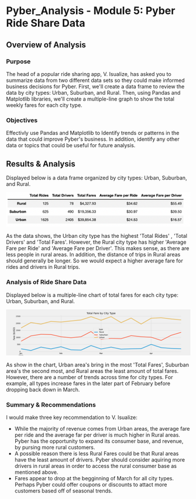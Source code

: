 # Pyber_Analysis - Module 5: Pyber Ride Share Data

## Overview of Analysis

### Purpose

The head of a popular ride sharing app, V. Isualize,  has asked you to summarize data from two different data sets so they could make informed business decisions for Pyber. First, we'll create a data frame to review the data by city types: Urban, Suburban, and Rural. Then, using Pandas and Matplotlib libraries, we'll create a multiple-line graph to show the total weekly fares for each city type.

### Objectives

Effectivly use Pandas and Matplotlib to Identify trends or patterns in the data that could improve Pyber's business. In addition, identify any other data or topics that could be useful for future analysis. 


## Results & Analysis

Displayed below is a data frame organized by city types: Urban, Suburban, and Rural. 

![pyber_summary](Analysis/Pyber_data_Frame.png "PyBer_Data_Frame")

As the data shows, the Urban city type has the highest 'Total Rides' , 'Total Drivers' and 'Total Fares'. However, the Rural city type has higher 'Average Fare per Ride' and 'Average Fare per Driver'. This makes sense, as there are less people in rural areas. In addition, the distance of trips in Rural areas should generally be longer. So we would expect a higher average fare for rides and drivers in Rural trips. 

### Analysis of Ride Share Data

Displayed below is a multiple-line chart of total fares for each city type: Urban, Suburban, and Rural. 

![pyber_summary](Analysis/PyBer_fare_summary.png "PyBer_fare_summary")

As show in the chart, Urban area's bring in the most 'Total Fares', Suburban area's the second most, and Rural areas the least amount of total fares. However, there are a number of trends across time for city types. For example, all types increase fares in the later part of February before dropping back down in March. 

### Summary & Recommendations

I would make three key recommendation to V. Isualize:
 - While the majority of revenue comes from Urban areas, the average fare per ride and the average far per driver is much higher in Rural areas. Pyber has the opportunity to expand its consumer base, and revenue, by pursing more rural customers. 
 - A possible reason there is less Rural Fares could be that Rural areas have the least amount of drivers. Pyber should consider aquiring more drivers in rural areas in order to access the rural consumer base as mentioned above. 
 - Fares appear to drop at the begginning of March for all city types. Perhaps Pyber could offer coupons or discounts to attact more customers based off of seasonal trends. 



